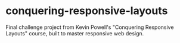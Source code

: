 # conquering-responsive-layouts
Final challenge project from Kevin Powell's "Conquering Responsive Layouts" course, built to master responsive web design.
